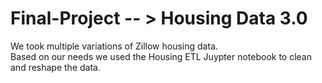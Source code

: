 # Final-Project -- > Housing Data 3.0

We took multiple variations of Zillow housing data.  
Based on our needs we used the Housing ETL Juypter notebook to clean and reshape the data.  
